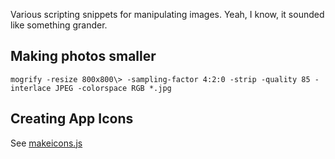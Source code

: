 Various scripting snippets for manipulating images. Yeah, I know, it sounded like something grander.


## Making photos smaller

```mogrify -resize 800x800\> -sampling-factor 4:2:0 -strip -quality 85 -interlace JPEG -colorspace RGB *.jpg```

## Creating App Icons

See [makeicons.js](../util/makeicons.js)